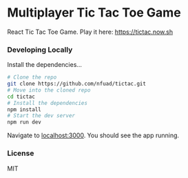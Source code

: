 # Multiplayer Tic Tac Toe Game

React Tic Tac Toe Game. Play it here: https://tictac.now.sh

### Developing Locally

Install the dependencies...

```bash
# Clone the repo
git clone https://github.com/nfuad/tictac.git
# Move into the cloned repo
cd tictac
# Install the dependencies
npm install
# Start the dev server
npm run dev
```

Navigate to [localhost:3000](http://localhost:3000). You should see the app running.

### License

MIT
